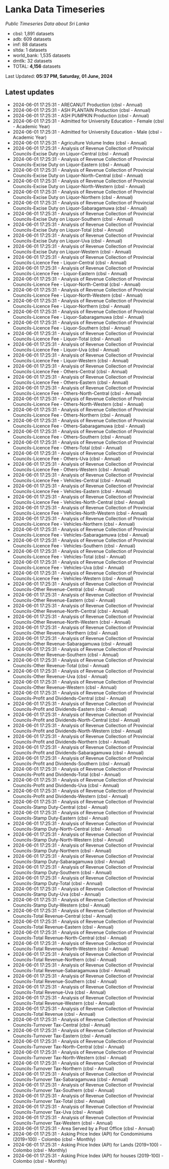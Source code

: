 # Lanka Data Timeseries
*Public Timeseries Data about Sri Lanka*

* cbsl: 1,891 datasets
* adb: 609 datasets
* imf: 88 datasets
* sltda: 1 datasets
* world_bank: 1,535 datasets
* dmtlk: 32 datasets
* TOTAL: **4,156** datasets

Last Updated: **05:37 PM, Saturday, 01 June, 2024**

## Latest updates

* 2024-06-01 17:25:31 - ARECANUT Production (cbsl - Annual)
* 2024-06-01 17:25:31 - ASH PLANTAIN Production (cbsl - Annual)
* 2024-06-01 17:25:31 - ASH PUMPKIN Production (cbsl - Annual)
* 2024-06-01 17:25:31 - Admitted for University Education - Female (cbsl - Academic Year)
* 2024-06-01 17:25:31 - Admitted for University Education - Male (cbsl - Academic Year)
* 2024-06-01 17:25:31 - Agriculture Volume Index (cbsl - Annual)
* 2024-06-01 17:25:31 - Analysis of Revenue Collection of Provincial Councils-Excise Duty on Liquor-Central (cbsl - Annual)
* 2024-06-01 17:25:31 - Analysis of Revenue Collection of Provincial Councils-Excise Duty on Liquor-Eastern (cbsl - Annual)
* 2024-06-01 17:25:31 - Analysis of Revenue Collection of Provincial Councils-Excise Duty on Liquor-North-Central (cbsl - Annual)
* 2024-06-01 17:25:31 - Analysis of Revenue Collection of Provincial Councils-Excise Duty on Liquor-North-Western (cbsl - Annual)
* 2024-06-01 17:25:31 - Analysis of Revenue Collection of Provincial Councils-Excise Duty on Liquor-Northern (cbsl - Annual)
* 2024-06-01 17:25:31 - Analysis of Revenue Collection of Provincial Councils-Excise Duty on Liquor-Sabaragamuwa (cbsl - Annual)
* 2024-06-01 17:25:31 - Analysis of Revenue Collection of Provincial Councils-Excise Duty on Liquor-Southern (cbsl - Annual)
* 2024-06-01 17:25:31 - Analysis of Revenue Collection of Provincial Councils-Excise Duty on Liquor-Total (cbsl - Annual)
* 2024-06-01 17:25:31 - Analysis of Revenue Collection of Provincial Councils-Excise Duty on Liquor-Uva (cbsl - Annual)
* 2024-06-01 17:25:31 - Analysis of Revenue Collection of Provincial Councils-Excise Duty on Liquor-Western (cbsl - Annual)
* 2024-06-01 17:25:31 - Analysis of Revenue Collection of Provincial Councils-Licence Fee - Liquor-Central (cbsl - Annual)
* 2024-06-01 17:25:31 - Analysis of Revenue Collection of Provincial Councils-Licence Fee - Liquor-Eastern (cbsl - Annual)
* 2024-06-01 17:25:31 - Analysis of Revenue Collection of Provincial Councils-Licence Fee - Liquor-North-Central (cbsl - Annual)
* 2024-06-01 17:25:31 - Analysis of Revenue Collection of Provincial Councils-Licence Fee - Liquor-North-Western (cbsl - Annual)
* 2024-06-01 17:25:31 - Analysis of Revenue Collection of Provincial Councils-Licence Fee - Liquor-Northern (cbsl - Annual)
* 2024-06-01 17:25:31 - Analysis of Revenue Collection of Provincial Councils-Licence Fee - Liquor-Sabaragamuwa (cbsl - Annual)
* 2024-06-01 17:25:31 - Analysis of Revenue Collection of Provincial Councils-Licence Fee - Liquor-Southern (cbsl - Annual)
* 2024-06-01 17:25:31 - Analysis of Revenue Collection of Provincial Councils-Licence Fee - Liquor-Total (cbsl - Annual)
* 2024-06-01 17:25:31 - Analysis of Revenue Collection of Provincial Councils-Licence Fee - Liquor-Uva (cbsl - Annual)
* 2024-06-01 17:25:31 - Analysis of Revenue Collection of Provincial Councils-Licence Fee - Liquor-Western (cbsl - Annual)
* 2024-06-01 17:25:31 - Analysis of Revenue Collection of Provincial Councils-Licence Fee - Others-Central (cbsl - Annual)
* 2024-06-01 17:25:31 - Analysis of Revenue Collection of Provincial Councils-Licence Fee - Others-Eastern (cbsl - Annual)
* 2024-06-01 17:25:31 - Analysis of Revenue Collection of Provincial Councils-Licence Fee - Others-North-Central (cbsl - Annual)
* 2024-06-01 17:25:31 - Analysis of Revenue Collection of Provincial Councils-Licence Fee - Others-North-Western (cbsl - Annual)
* 2024-06-01 17:25:31 - Analysis of Revenue Collection of Provincial Councils-Licence Fee - Others-Northern (cbsl - Annual)
* 2024-06-01 17:25:31 - Analysis of Revenue Collection of Provincial Councils-Licence Fee - Others-Sabaragamuwa (cbsl - Annual)
* 2024-06-01 17:25:31 - Analysis of Revenue Collection of Provincial Councils-Licence Fee - Others-Southern (cbsl - Annual)
* 2024-06-01 17:25:31 - Analysis of Revenue Collection of Provincial Councils-Licence Fee - Others-Total (cbsl - Annual)
* 2024-06-01 17:25:31 - Analysis of Revenue Collection of Provincial Councils-Licence Fee - Others-Uva (cbsl - Annual)
* 2024-06-01 17:25:31 - Analysis of Revenue Collection of Provincial Councils-Licence Fee - Others-Western (cbsl - Annual)
* 2024-06-01 17:25:31 - Analysis of Revenue Collection of Provincial Councils-Licence Fee - Vehicles-Central (cbsl - Annual)
* 2024-06-01 17:25:31 - Analysis of Revenue Collection of Provincial Councils-Licence Fee - Vehicles-Eastern (cbsl - Annual)
* 2024-06-01 17:25:31 - Analysis of Revenue Collection of Provincial Councils-Licence Fee - Vehicles-North-Central (cbsl - Annual)
* 2024-06-01 17:25:31 - Analysis of Revenue Collection of Provincial Councils-Licence Fee - Vehicles-North-Western (cbsl - Annual)
* 2024-06-01 17:25:31 - Analysis of Revenue Collection of Provincial Councils-Licence Fee - Vehicles-Northern (cbsl - Annual)
* 2024-06-01 17:25:31 - Analysis of Revenue Collection of Provincial Councils-Licence Fee - Vehicles-Sabaragamuwa (cbsl - Annual)
* 2024-06-01 17:25:31 - Analysis of Revenue Collection of Provincial Councils-Licence Fee - Vehicles-Southern (cbsl - Annual)
* 2024-06-01 17:25:31 - Analysis of Revenue Collection of Provincial Councils-Licence Fee - Vehicles-Total (cbsl - Annual)
* 2024-06-01 17:25:31 - Analysis of Revenue Collection of Provincial Councils-Licence Fee - Vehicles-Uva (cbsl - Annual)
* 2024-06-01 17:25:31 - Analysis of Revenue Collection of Provincial Councils-Licence Fee - Vehicles-Western (cbsl - Annual)
* 2024-06-01 17:25:31 - Analysis of Revenue Collection of Provincial Councils-Other Revenue-Central (cbsl - Annual)
* 2024-06-01 17:25:31 - Analysis of Revenue Collection of Provincial Councils-Other Revenue-Eastern (cbsl - Annual)
* 2024-06-01 17:25:31 - Analysis of Revenue Collection of Provincial Councils-Other Revenue-North-Central (cbsl - Annual)
* 2024-06-01 17:25:31 - Analysis of Revenue Collection of Provincial Councils-Other Revenue-North-Western (cbsl - Annual)
* 2024-06-01 17:25:31 - Analysis of Revenue Collection of Provincial Councils-Other Revenue-Northern (cbsl - Annual)
* 2024-06-01 17:25:31 - Analysis of Revenue Collection of Provincial Councils-Other Revenue-Sabaragamuwa (cbsl - Annual)
* 2024-06-01 17:25:31 - Analysis of Revenue Collection of Provincial Councils-Other Revenue-Southern (cbsl - Annual)
* 2024-06-01 17:25:31 - Analysis of Revenue Collection of Provincial Councils-Other Revenue-Total (cbsl - Annual)
* 2024-06-01 17:25:31 - Analysis of Revenue Collection of Provincial Councils-Other Revenue-Uva (cbsl - Annual)
* 2024-06-01 17:25:31 - Analysis of Revenue Collection of Provincial Councils-Other Revenue-Western (cbsl - Annual)
* 2024-06-01 17:25:31 - Analysis of Revenue Collection of Provincial Councils-Profit and Dividends-Central (cbsl - Annual)
* 2024-06-01 17:25:31 - Analysis of Revenue Collection of Provincial Councils-Profit and Dividends-Eastern (cbsl - Annual)
* 2024-06-01 17:25:31 - Analysis of Revenue Collection of Provincial Councils-Profit and Dividends-North-Central (cbsl - Annual)
* 2024-06-01 17:25:31 - Analysis of Revenue Collection of Provincial Councils-Profit and Dividends-North-Western (cbsl - Annual)
* 2024-06-01 17:25:31 - Analysis of Revenue Collection of Provincial Councils-Profit and Dividends-Northern (cbsl - Annual)
* 2024-06-01 17:25:31 - Analysis of Revenue Collection of Provincial Councils-Profit and Dividends-Sabaragamuwa (cbsl - Annual)
* 2024-06-01 17:25:31 - Analysis of Revenue Collection of Provincial Councils-Profit and Dividends-Southern (cbsl - Annual)
* 2024-06-01 17:25:31 - Analysis of Revenue Collection of Provincial Councils-Profit and Dividends-Total (cbsl - Annual)
* 2024-06-01 17:25:31 - Analysis of Revenue Collection of Provincial Councils-Profit and Dividends-Uva (cbsl - Annual)
* 2024-06-01 17:25:31 - Analysis of Revenue Collection of Provincial Councils-Profit and Dividends-Western (cbsl - Annual)
* 2024-06-01 17:25:31 - Analysis of Revenue Collection of Provincial Councils-Stamp Duty-Central (cbsl - Annual)
* 2024-06-01 17:25:31 - Analysis of Revenue Collection of Provincial Councils-Stamp Duty-Eastern (cbsl - Annual)
* 2024-06-01 17:25:31 - Analysis of Revenue Collection of Provincial Councils-Stamp Duty-North-Central (cbsl - Annual)
* 2024-06-01 17:25:31 - Analysis of Revenue Collection of Provincial Councils-Stamp Duty-North-Western (cbsl - Annual)
* 2024-06-01 17:25:31 - Analysis of Revenue Collection of Provincial Councils-Stamp Duty-Northern (cbsl - Annual)
* 2024-06-01 17:25:31 - Analysis of Revenue Collection of Provincial Councils-Stamp Duty-Sabaragamuwa (cbsl - Annual)
* 2024-06-01 17:25:31 - Analysis of Revenue Collection of Provincial Councils-Stamp Duty-Southern (cbsl - Annual)
* 2024-06-01 17:25:31 - Analysis of Revenue Collection of Provincial Councils-Stamp Duty-Total (cbsl - Annual)
* 2024-06-01 17:25:31 - Analysis of Revenue Collection of Provincial Councils-Stamp Duty-Uva (cbsl - Annual)
* 2024-06-01 17:25:31 - Analysis of Revenue Collection of Provincial Councils-Stamp Duty-Western (cbsl - Annual)
* 2024-06-01 17:25:31 - Analysis of Revenue Collection of Provincial Councils-Total Revenue-Central (cbsl - Annual)
* 2024-06-01 17:25:31 - Analysis of Revenue Collection of Provincial Councils-Total Revenue-Eastern (cbsl - Annual)
* 2024-06-01 17:25:31 - Analysis of Revenue Collection of Provincial Councils-Total Revenue-North-Central (cbsl - Annual)
* 2024-06-01 17:25:31 - Analysis of Revenue Collection of Provincial Councils-Total Revenue-North-Western (cbsl - Annual)
* 2024-06-01 17:25:31 - Analysis of Revenue Collection of Provincial Councils-Total Revenue-Northern (cbsl - Annual)
* 2024-06-01 17:25:31 - Analysis of Revenue Collection of Provincial Councils-Total Revenue-Sabaragamuwa (cbsl - Annual)
* 2024-06-01 17:25:31 - Analysis of Revenue Collection of Provincial Councils-Total Revenue-Southern (cbsl - Annual)
* 2024-06-01 17:25:31 - Analysis of Revenue Collection of Provincial Councils-Total Revenue-Uva (cbsl - Annual)
* 2024-06-01 17:25:31 - Analysis of Revenue Collection of Provincial Councils-Total Revenue-Western (cbsl - Annual)
* 2024-06-01 17:25:31 - Analysis of Revenue Collection of Provincial Councils-Total Revenue (cbsl - Annual)
* 2024-06-01 17:25:31 - Analysis of Revenue Collection of Provincial Councils-Turnover Tax-Central (cbsl - Annual)
* 2024-06-01 17:25:31 - Analysis of Revenue Collection of Provincial Councils-Turnover Tax-Eastern (cbsl - Annual)
* 2024-06-01 17:25:31 - Analysis of Revenue Collection of Provincial Councils-Turnover Tax-North-Central (cbsl - Annual)
* 2024-06-01 17:25:31 - Analysis of Revenue Collection of Provincial Councils-Turnover Tax-North-Western (cbsl - Annual)
* 2024-06-01 17:25:31 - Analysis of Revenue Collection of Provincial Councils-Turnover Tax-Northern (cbsl - Annual)
* 2024-06-01 17:25:31 - Analysis of Revenue Collection of Provincial Councils-Turnover Tax-Sabaragamuwa (cbsl - Annual)
* 2024-06-01 17:25:31 - Analysis of Revenue Collection of Provincial Councils-Turnover Tax-Southern (cbsl - Annual)
* 2024-06-01 17:25:31 - Analysis of Revenue Collection of Provincial Councils-Turnover Tax-Total (cbsl - Annual)
* 2024-06-01 17:25:31 - Analysis of Revenue Collection of Provincial Councils-Turnover Tax-Uva (cbsl - Annual)
* 2024-06-01 17:25:31 - Analysis of Revenue Collection of Provincial Councils-Turnover Tax-Western (cbsl - Annual)
* 2024-06-01 17:25:31 - Area Served by a Post Office (cbsl - Annual)
* 2024-06-01 17:25:31 - Asking Price Index (API) for Condominiums (2019=100) - Colombo (cbsl - Monthly)
* 2024-06-01 17:25:31 - Asking Price Index (API) for Lands (2019=100) - Colombo (cbsl - Monthly)
* 2024-06-01 17:25:31 - Asking Price Index (API) for houses (2019-100) - Colombo (cbsl - Monthly)